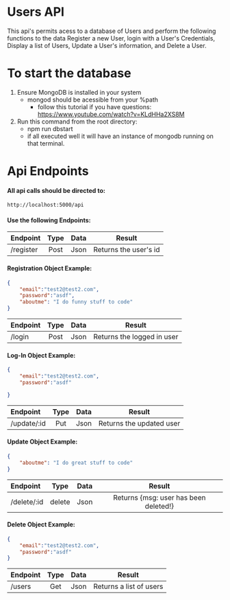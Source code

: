 # Users API
This api's permits acess to a database of Users and perform the following functions to the data Register a new User, login with a User's Credentials, Display a list of Users, Update a User's information, and Delete a User.

# To start the database
1. Ensure MongoDB is installed in your system
    * mongod should be acessible from your %path
        * follow this tutorial if you have questions: https://www.youtube.com/watch?v=KLdHHa2XS8M
2. Run this command from the root directory:
    * npm run dbstart
    * if all executed well it will have an instance of mongodb running on that terminal.

# Api Endpoints
#### All api calls should be directed to:
```http://localhost:5000/api```
#### Use the following Endpoints:
| Endpoint | Type | Data | Result |
|:---------|:--:|:--:|:-:|
|/register|Post|Json|Returns the user's id
#### Registration Object Example:
```JSON
{
    "email":"test2@test2.com",
    "password":"asdf",
    "aboutme": "I do funny stuff to code"
}
```

| Endpoint | Type | Data | Result |
|:---------|:--:|:--:|:-:| 
|/login|Post|Json|Returns the logged in user|
#### Log-In Object Example:
```JSON
{
    "email":"test2@test2.com",
    "password":"asdf"

}
```


| Endpoint | Type | Data | Result |
|:---------|:--:|:--:|:-:| 
|/update/:id|Put|Json|Returns the updated user|
#### Update Object Example:
```JSON
{
    "aboutme": "I do great stuff to code"
}
```

| Endpoint | Type | Data | Result |
|:---------|:--:|:--:|:-:| 
|/delete/:id|delete|Json|Returns {msg: user has been deleted!}|
#### Delete Object Example:
```JSON
{
    "email":"test2@test2.com",
    "password":"asdf"
}
```

| Endpoint | Type | Data | Result |
|:---------|:--:|:--:|:-:|
|/users|Get|Json|Returns a list of users|

